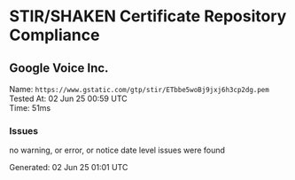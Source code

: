 # STIR/SHAKEN Certificate Repository Compliance

## Google Voice Inc.

Name: `https://www.gstatic.com/gtp/stir/ETbbe5woBj9jxj6h3cp2dg.pem`\
Tested At: 02 Jun 25 00:59 UTC\
Time: 51ms

### Issues

no warning, or error, or notice date level issues were found

Generated: 02 Jun 25 01:01 UTC
